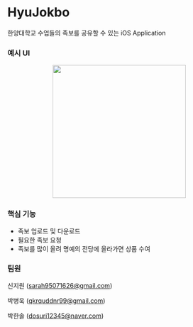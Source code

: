 # HyuJokbo

한양대학교 수업들의 족보를 공유할 수 있는 iOS Application

### 예시 UI

<p align="center"><img src="https://github.com/ProjectInTheClass/HyuJokbo/blob/master/Image/KakaoTalk_Photo_2017-05-11-17-15-57.png" width="300px"/></p>

### 핵심 기능

* 족보 업로드 및 다운로드
* 필요한 족보 요청
* 족보를 많이 올려 명예의 전당에 올라가면 상품 수여

### 팀원

신지원 (sarah95071626@gmail.com)

박병욱 (qkrquddnr99@gmail.com)

박한솔 (dosuri12345@naver.com)
